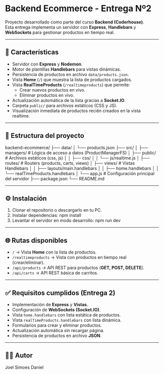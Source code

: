 # Backend Ecommerce - Entrega Nº2

Proyecto desarrollado como parte del curso **Backend (Coderhouse)**.  
Esta entrega implementa un servidor con **Express**, **Handlebars** y **WebSockets** para gestionar productos en tiempo real.

---

## 🚀 Características
- Servidor con **Express** y **Nodemon**.
- Motor de plantillas **Handlebars** para vistas dinámicas.
- Persistencia de productos en archivo `data/products.json`.
- Vista **Home** (`/`) que muestra la lista de productos cargados.
- Vista **RealTimeProducts** (`/realtimeproducts`) que permite:
  - Crear nuevos productos en vivo.
  - Eliminar productos en vivo.
- Actualización automática de la lista gracias a **Socket.IO**.
- Carpeta `public/` para archivos estáticos (CSS y JS).
- Visualización inmediata de productos recién creados en la vista realtime.

---

## 📂 Estructura del proyecto
backend-ecommerce/
├── data/
│   └── products.json
├── src/
│   ├── managers/              # Lógica de acceso a datos (ProductManagerFS)
│   ├── public/                # Archivos estáticos (css, js)
│   │   ├── css/
│   │   └── js/realtime.js
│   ├── routes/                # Routers (products, carts, views)
│   ├── views/                 # Vistas Handlebars
│   │   ├── layouts/main.handlebars
│   │   ├── home.handlebars
│   │   └── realTimeProducts.handlebars
│   └── app.js                 # Configuración principal del servidor
├── package.json
└── README.md


---

## ⚙️ Instalación
1. Clonar el repositorio o descargarlo en tu PC.
2. Instalar dependencias:
   npm install
3. Levantar el servidor en modo desarrollo:
   npm run dev

---

## 🌐 Rutas disponibles
- `/` → Vista **Home** con la lista de productos.
- `/realtimeproducts` → Vista con productos en tiempo real (crear/eliminar).
- `/api/products` → API REST para productos (**GET, POST, DELETE**).
- `/api/carts` → API REST básica de carritos.

---

## ✅ Requisitos cumplidos (Entrega 2)
- Implementación de **Express** y **Vistas**.
- Configuración de **WebSockets (Socket.IO)**.
- Vista `home.handlebars` con lista estática de productos.
- Vista `realTimeProducts.handlebars` con lista dinámica.
- Formularios para crear y eliminar productos.
- Actualización automática sin recargar página.
- Persistencia de productos en archivo **JSON**.

---

## 👨‍💻 Autor
Joel Simoes Daniel



